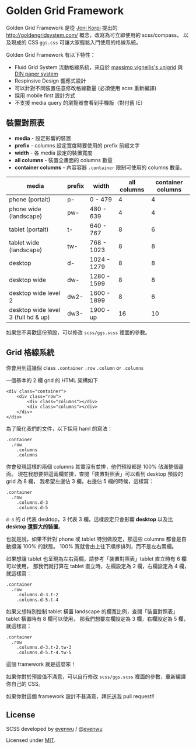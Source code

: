 # Golden Grid Framework

Golden Grid Framework 是從 [Joni Korpi](http://jonikorpi.com/) 提出的 http://goldengridsystem.com/ 概念，改寫為可立即使用的 scss/compass，
以及現成的 CSS ``ggs.css`` 可讓大家輕鬆入門使用的格線系統。

Golden Grid Framework 有以下特性：

- Fluid Grid System 流動格線系統，來自於 [massimo vignellis's unigrid](http://www.aisleone.net/2010/design/massimo-vignellis-unigrid-system/) 與 [DIN paper system](http://en.wikipedia.org/wiki/Paper_size#The_international_standard:_ISO_216)
- Respinsive Design 響應式設計
- 可以針對不同裝置任意修改格線數量 (必須使用 scss 重新編譯)
- 採用 mobile first 設計方式
- 不支援 media query 的瀏覽器會看到手機版（對付舊 IE）

## 裝置對照表

- **media** - 設定影響的裝置
- **prefix** - columns 設定寬度時要使用的 prefix 前綴文字
- **width** - 各 media 設定的裝置寬度
- **all columns** - 裝置全畫面的 columns 數量
- **container columns** - 內容容器 ``.container`` 限制可使用的 columns 數量。

| media                              | prefix  | width       | all columns | container columns |
|------------------------------------|---------|-------------|-------------|-------------------|
| phone (portait)                    | p-      | 0 - 479     | 4           | 4                 |
| phone wide (landscape)             | pw-     | 480 - 639   | 4           | 4                 |
| tablet (portait)                   | t-      | 640 - 767   | 8           | 6                 |
| tablet wide (landscape)            | tw-     | 768 - 1023  | 8           | 8                 |
| desktop                            | d-      | 1024 - 1279 | 8           | 8                 |
| desktop wide                       | dw-     | 1280 - 1599 | 8           | 8                 |
| desktop wide level 2               | dw2-    | 1600 - 1899 | 8           | 6                 |
| desktop wide level 3 (full hd & up)| dw3-    | 1900 - up   | 16          | 10                |

如果您不喜歡這份預設，可以修改 ``scss/ggs.scss`` 裡面的參數。

## Grid 格線系統

你會用到這幾個 class
``.container`` ``.row`` ``.column`` or ``.columns``

一個基本的 2 欄 grid 的 HTML 架構如下

    <div class="container">
        <div class="row">
            <div class="columns"></div>
            <div class="columns"></div>
        </div>
    </div>

為了簡化我們的文件，以下採用 haml 的寫法：

    .container
      .row
        .columns
        .columns

你會發現這樣的兩個 columns 其實沒有並排，他們預設都是 100% 佔滿整個畫面。
現在我想要把這兩欄並排，查閱「裝置對照表」可以看到 desktop 預設的 grid 為 8 欄，
我希望左邊佔 3 欄，右邊佔 5 欄的時候，這樣寫：

    .container
      .row
        .columns.d-3
        .columns.d-5

``d-3`` 的 d 代表 desktop，3 代表 3 欄。這樣設定只會影響 **desktop** 以及比 **desktop 還要大的裝置**。

也就是說，如果不針對 phone 或 tablet 特別做設定，那這些 columns 都會是自動撐滿 100% 的狀態。
100% 寬就會由上往下順序排列，而不是左右兩欄。

如果想讓 tablet 也呈現為左右兩欄，請參考「裝置對照表」tablet 直立時有 6 欄可以使用，
那我們就打算在 tablet 直立時，左欄設定為 2 欄，右欄設定為 4 欄，就這樣寫：

    .container
      .row
        .columns.d-3.t-2
        .columns.d-5.t-4

如果又想特別控制 tablet 橫置 landscape 的欄寬比例，查閱「裝置對照表」tablet 橫置時有 8 欄可以使用，
那我們想要左欄設定為 3 欄，右欄設定為 5 欄，就這樣寫：

    .container
      .row
        .columns.d-3.t-2.tw-3
        .columns.d-5.t-4.tw-5

這個 framework 就是這麼笨！

如果你對於預設值不滿意，可以自行修改 ``scss/ggs.scss`` 裡面的參數，重新編譯你自己的 CSS。

如果你對這個 framework 設計不甚滿意，拜託送我 pull request!!

## License

SCSS developed by [evenwu](http://evendesign.tw) / [@evenwu](http://twitter.com/#!/evenwu/)

Licensed under [MIT](http://opensource.org/licenses/mit-license.php).